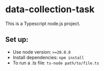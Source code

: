 # data-collection-task

This is a Typescript node.js project.

## Set up:
- Use node version: `>=20.0.0`
- Install dependencies: `npm install`
- To run a .ts file: `ts-node path/to/file.ts`
